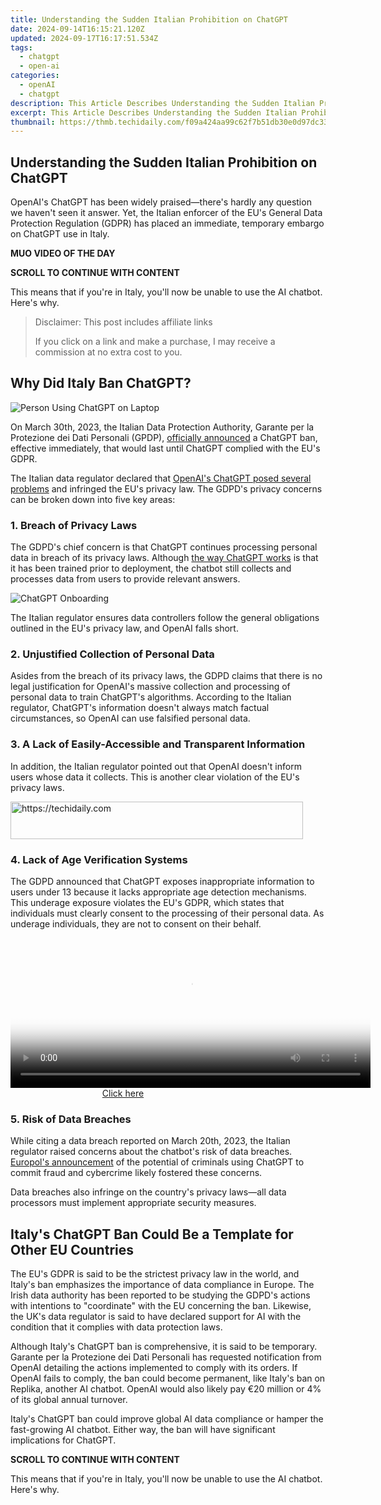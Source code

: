 ```yaml
---
title: Understanding the Sudden Italian Prohibition on ChatGPT
date: 2024-09-14T16:15:21.120Z
updated: 2024-09-17T16:17:51.534Z
tags:
  - chatgpt
  - open-ai
categories:
  - openAI
  - chatgpt
description: This Article Describes Understanding the Sudden Italian Prohibition on ChatGPT
excerpt: This Article Describes Understanding the Sudden Italian Prohibition on ChatGPT
thumbnail: https://thmb.techidaily.com/f09a424aa99c62f7b51db30e0d97dc33c8611de88afaf819d747680f631cd289.jpg
---
```


## Understanding the Sudden Italian Prohibition on ChatGPT

 OpenAI's ChatGPT has been widely praised—there's hardly any question we haven't seen it answer. Yet, the Italian enforcer of the EU's General Data Protection Regulation (GDPR) has placed an immediate, temporary embargo on ChatGPT use in Italy.

**MUO VIDEO OF THE DAY**

**SCROLL TO CONTINUE WITH CONTENT**

 This means that if you're in Italy, you'll now be unable to use the AI chatbot. Here's why.

>  Disclaimer: This post includes affiliate links
>
>  If you click on a link and make a purchase, I may receive a commission at no extra cost to you.
>

## Why Did Italy Ban ChatGPT?

![Person Using ChatGPT on Laptop](https://static1.makeuseofimages.com/wordpress/wp-content/uploads/2023/03/cchatgpt-on-laptop.jpg)

 On March 30th, 2023, the Italian Data Protection Authority, Garante per la Protezione dei Dati Personali (GPDP), [officially announced](https://www.gpdp.it/web/guest/home/docweb/-/docweb-display/docweb/9870847) a ChatGPT ban, effective immediately, that would last until ChatGPT complied with the EU's GDPR.

 The Italian data regulator declared that [OpenAI's ChatGPT posed several problems](https://www.makeuseof.com/openai-chatgpt-biggest-probelms/) and infringed the EU's privacy law. The GDPD's privacy concerns can be broken down into five key areas:

### 1\. Breach of Privacy Laws

 The GDPD's chief concern is that ChatGPT continues processing personal data in breach of its privacy laws. Although [the way ChatGPT works](https://www.makeuseof.com/how-does-chatgpt-work/) is that it has been trained prior to deployment, the chatbot still collects and processes data from users to provide relevant answers.

![ChatGPT Onboarding](https://static1.makeuseofimages.com/wordpress/wp-content/uploads/2023/04/chatgpt-onboarding.jpg)

 The Italian regulator ensures data controllers follow the general obligations outlined in the EU's privacy law, and OpenAI falls short.

### 2\. Unjustified Collection of Personal Data

 Asides from the breach of its privacy laws, the GDPD claims that there is no legal justification for OpenAI's massive collection and processing of personal data to train ChatGPT's algorithms. According to the Italian regulator, ChatGPT's information doesn't always match factual circumstances, so OpenAI can use falsified personal data.

### 3\. A Lack of Easily-Accessible and Transparent Information

 In addition, the Italian regulator pointed out that OpenAI doesn't inform users whose data it collects. This is another clear violation of the EU's privacy laws.

<!-- affiliate ads begin -->
<a href="https://bluettius.sjv.io/c/5597632/2139122/17108" target="_top" id="2139122">
  <img src="//a.impactradius-go.com/display-ad/17108-2139122" border="0" alt="https://techidaily.com" width="468" height="60"/>
</a>
<img height="0" width="0" src="https://bluettius.sjv.io/i/5597632/2139122/17108" style="position:absolute;visibility:hidden;" border="0" />
<!-- affiliate ads end -->

### 4\. Lack of Age Verification Systems

 The GDPD announced that ChatGPT exposes inappropriate information to users under 13 because it lacks appropriate age detection mechanisms. This underage exposure violates the EU's GDPR, which states that individuals must clearly consent to the processing of their personal data. As underage individuals, they are not to consent on their behalf.

<!-- affiliate ads begin -->
<span id="1983539">
					<video width="576" height="240" style="cursor:pointer"
           poster="//a.impactradius-go.com/display-clicktoplayimage/1983539.png"
           onclick="if(!this.playClicked){this.play();this.setAttribute('controls',true);this.playClicked=true;}">
	   <source src="//a.impactradius-go.com/display-ad/22993-1983539">
	   <img src="//a.impactradius-go.com/display-clicktoplayimage/1983539.png" style="border: none; height: 100%; width: 100%; object-fit: contain">
	</video>
	<div style="width:360px;text-align:center"><a href="javascript:window.open(decodeURIComponent('https%3A%2F%2Fhomestyler.sjv.io%2Fc%2F5597632%2F1983539%2F22993'), '_blank');void(0);">Click here</a></div>
</span>
<img height="0" width="0" src="https://imp.pxf.io/i/5597632/1983539/22993" style="position:absolute;visibility:hidden;" border="0" />
<!-- affiliate ads end -->

### 5\. Risk of Data Breaches

 While citing a data breach reported on March 20th, 2023, the Italian regulator raised concerns about the chatbot's risk of data breaches. [Europol's announcement](https://www.europol.europa.eu/publications-events/publications/chatgpt-impact-of-large-language-models-law-enforcement) of the potential of criminals using ChatGPT to commit fraud and cybercrime likely fostered these concerns.

 Data breaches also infringe on the country's privacy laws—all data processors must implement appropriate security measures.

## Italy's ChatGPT Ban Could Be a Template for Other EU Countries

 The EU's GDPR is said to be the strictest privacy law in the world, and Italy's ban emphasizes the importance of data compliance in Europe. The Irish data authority has been reported to be studying the GDPD's actions with intentions to "coordinate" with the EU concerning the ban. Likewise, the UK's data regulator is said to have declared support for AI with the condition that it complies with data protection laws.

 Although Italy's ChatGPT ban is comprehensive, it is said to be temporary. Garante per la Protezione dei Dati Personali has requested notification from OpenAI detailing the actions implemented to comply with its orders. If OpenAI fails to comply, the ban could become permanent, like Italy's ban on Replika, another AI chatbot. OpenAI would also likely pay €20 million or 4% of its global annual turnover.

 Italy's ChatGPT ban could improve global AI data compliance or hamper the fast-growing AI chatbot. Either way, the ban will have significant implications for ChatGPT.

**SCROLL TO CONTINUE WITH CONTENT**

 This means that if you're in Italy, you'll now be unable to use the AI chatbot. Here's why.

<ins class="adsbygoogle"
     style="display:block"
     data-ad-format="autorelaxed"
     data-ad-client="ca-pub-7571918770474297"
     data-ad-slot="1223367746"></ins>

<ins class="adsbygoogle"
     style="display:block"
     data-ad-client="ca-pub-7571918770474297"
     data-ad-slot="8358498916"
     data-ad-format="auto"
     data-full-width-responsive="true"></ins>



